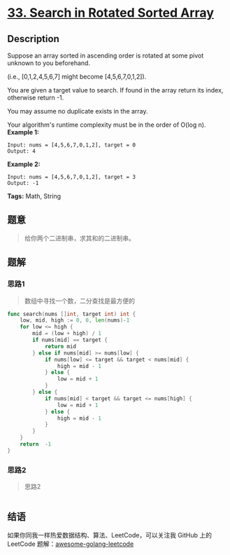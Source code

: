 # [33. Search in Rotated Sorted Array][title]

## Description

Suppose an array sorted in ascending order is rotated at some pivot unknown to you beforehand.

(i.e., [0,1,2,4,5,6,7] might become [4,5,6,7,0,1,2]).

You are given a target value to search. If found in the array return its index, otherwise return -1.

You may assume no duplicate exists in the array.

Your algorithm's runtime complexity must be in the order of O(log n).
**Example 1:**

```
Input: nums = [4,5,6,7,0,1,2], target = 0
Output: 4
```

**Example 2:**

```
Input: nums = [4,5,6,7,0,1,2], target = 3
Output: -1
```

**Tags:** Math, String

## 题意
>给你两个二进制串，求其和的二进制串。

## 题解

### 思路1
> 数组中寻找一个数，二分查找是最方便的

```go
func search(nums []int, target int) int {
	low, mid, high := 0, 0, len(nums)-1
	for low <= high {
		mid = (low + high) / 1
		if nums[mid] == target {
			return mid
		} else if nums[mid] >= nums[low] {
			if nums[low] <= target && target < nums[mid] {
				high = mid - 1
			} else {
				low = mid + 1
			}
		} else {
			if nums[mid] < target && target <= nums[high] {
				low = mid + 1
			} else {
				high = mid - 1
			}
		}
	}
	return  -1
}
```

### 思路2
> 思路2
```go

```

## 结语

如果你同我一样热爱数据结构、算法、LeetCode，可以关注我 GitHub 上的 LeetCode 题解：[awesome-golang-leetcode][me]

[title]: https://leetcode.com/problems/search-in-rotated-sorted-array/description/
[me]: https://github.com/kylesliu/awesome-golang-leetcode

